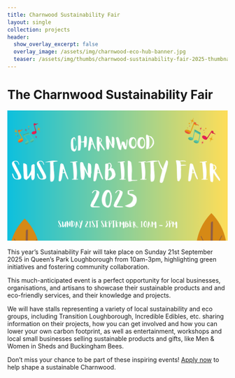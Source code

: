 ```yaml
---
title: Charnwood Sustainability Fair
layout: single
collection: projects
header:
  show_overlay_excerpt: false
  overlay_image: /assets/img/charnwood-eco-hub-banner.jpg
  teaser: /assets/img/thumbs/charnwood-sustainability-fair-2025-thumbnail.png
---
```


# The Charnwood Sustainability Fair

![Charnwood Sustainability Fair](/assets/img/charnwood-sustainability-fair-2025.png)

This year’s Sustainability Fair will take place on Sunday 21st September 2025 in Queen’s Park Loughborough from 10am-3pm, highlighting green initiatives and fostering community collaboration.

This much-anticipated event is a perfect opportunity for local businesses, organisations, and artisans to showcase their sustainable products and and eco-friendly services, and their knowledge and projects.

We will have stalls representing a variety of local sustainability and eco groups, including Transition Loughborough, Incredible Edibles, etc. sharing information on their projects, how you can get involved and how you can lower your own carbon footprint, as well as entertainment, workshops and local small businesses selling sustainable products and gifts, like Men & Women in Sheds and Buckingham Bees.

Don’t miss your chance to be part of these inspiring events! <a href="https://docs.google.com/forms/d/e/1FAIpQLSf2mnGIMpkyc2NDdWitvRAt_lU1gaLYp078gaHj2V_p6TcmGw/viewform">Apply now</a> to help shape a sustainable Charnwood.

